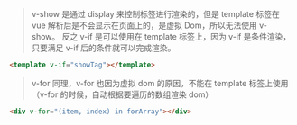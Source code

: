 > v-show 是通过 display 来控制标签进行渲染的，但是 template 标签在 vue 解析后是不会显示在页面上的，是虚拟 Dom，所以无法使用 v-show。
> 反之 v-if 是可以使用在 template 标签上，因为 v-if 是条件渲染，只要满足 v-if 后的条件就可以完成渲染。

```html
<template v-if="showTag"></template>
```

> v-for
> 同理，v-for 也因为虚拟 dom 的原因，不能在 template 标签上使用（v-for 的时候，自动根据要遍历的数组渲染 dom）

```html
<div v-for="(item, index) in forArray"></div>
```
